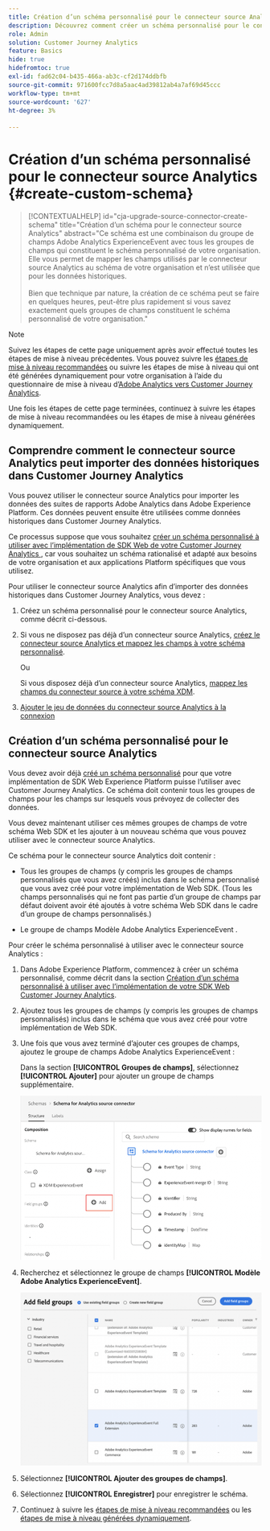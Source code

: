 ```yaml
---
title: Création d’un schéma personnalisé pour le connecteur source Analytics
description: Découvrez comment créer un schéma personnalisé pour le connecteur source Analytics
role: Admin
solution: Customer Journey Analytics
feature: Basics
hide: true
hidefromtoc: true
exl-id: fad62c04-b435-466a-ab3c-cf2d174ddbfb
source-git-commit: 971600fcc7d8a5aac4ad39812ab4a7af69d45ccc
workflow-type: tm+mt
source-wordcount: '627'
ht-degree: 3%

---
```


# Création d’un schéma personnalisé pour le connecteur source Analytics {#create-custom-schema}

<!-- markdownlint-disable MD034 -->

>[!CONTEXTUALHELP]
>id="cja-upgrade-source-connector-create-schema"
>title="Création d’un schéma pour le connecteur source Analytics"
>abstract="Ce schéma est une combinaison du groupe de champs Adobe Analytics ExperienceEvent avec tous les groupes de champs qui constituent le schéma personnalisé de votre organisation. Elle vous permet de mapper les champs utilisés par le connecteur source Analytics au schéma de votre organisation et n’est utilisée que pour les données historiques.<br><br>Bien que technique par nature, la création de ce schéma peut se faire en quelques heures, peut-être plus rapidement si vous savez exactement quels groupes de champs constituent le schéma personnalisé de votre organisation."

<!-- markdownlint-enable MD034 -->

>[!NOTE]
> 
>Suivez les étapes de cette page uniquement après avoir effectué toutes les étapes de mise à niveau précédentes. Vous pouvez suivre les [étapes de mise à niveau recommandées](/help/getting-started/cja-upgrade/cja-upgrade-recommendations.md#recommended-upgrade-steps-for-most-organizations) ou suivre les étapes de mise à niveau qui ont été générées dynamiquement pour votre organisation à l’aide du questionnaire de mise à niveau d’[Adobe Analytics vers Customer Journey Analytics](https://gigazelle.github.io/cja-ttv/).
>
>Une fois les étapes de cette page terminées, continuez à suivre les étapes de mise à niveau recommandées ou les étapes de mise à niveau générées dynamiquement.

## Comprendre comment le connecteur source Analytics peut importer des données historiques dans Customer Journey Analytics

Vous pouvez utiliser le connecteur source Analytics pour importer les données des suites de rapports Adobe Analytics dans Adobe Experience Platform. Ces données peuvent ensuite être utilisées comme données historiques dans Customer Journey Analytics.

Ce processus suppose que vous souhaitez [créer un schéma personnalisé à utiliser avec l’implémentation de SDK Web de votre Customer Journey Analytics ](/help/getting-started/cja-upgrade/cja-upgrade-schema-create.md), car vous souhaitez un schéma rationalisé et adapté aux besoins de votre organisation et aux applications Platform spécifiques que vous utilisez.

Pour utiliser le connecteur source Analytics afin d’importer des données historiques dans Customer Journey Analytics, vous devez :

1. Créez un schéma personnalisé pour le connecteur source Analytics, comme décrit ci-dessous.

1. Si vous ne disposez pas déjà d’un connecteur source Analytics, [créez le connecteur source Analytics et mappez les champs à votre schéma personnalisé](/help/getting-started/cja-upgrade/cja-upgrade-source-connector.md).

   Ou

   Si vous disposez déjà d’un connecteur source Analytics, [mappez les champs du connecteur source à votre schéma XDM](/help/getting-started/cja-upgrade/cja-upgrade-from-source-connector.md).

1. [Ajouter le jeu de données du connecteur source Analytics à la connexion](/help/getting-started/cja-upgrade/cja-upgrade-source-connector-dataset.md)

## Création d’un schéma personnalisé pour le connecteur source Analytics

Vous devez avoir déjà [créé un schéma personnalisé](/help/getting-started/cja-upgrade/cja-upgrade-schema-create.md) pour que votre implémentation de SDK Web Experience Platform puisse l’utiliser avec Customer Journey Analytics. Ce schéma doit contenir tous les groupes de champs pour les champs sur lesquels vous prévoyez de collecter des données.

Vous devez maintenant utiliser ces mêmes groupes de champs de votre schéma Web SDK et les ajouter à un nouveau schéma que vous pouvez utiliser avec le connecteur source Analytics.

Ce schéma pour le connecteur source Analytics doit contenir :

* Tous les groupes de champs (y compris les groupes de champs personnalisés que vous avez créés) inclus dans le schéma personnalisé que vous avez créé pour votre implémentation de Web SDK. (Tous les champs personnalisés qui ne font pas partie d’un groupe de champs par défaut doivent avoir été ajoutés à votre schéma Web SDK dans le cadre d’un groupe de champs personnalisés.)

* Le groupe de champs Modèle Adobe Analytics ExperienceEvent .

Pour créer le schéma personnalisé à utiliser avec le connecteur source Analytics :

1. Dans Adobe Experience Platform, commencez à créer un schéma personnalisé, comme décrit dans la section [Création d’un schéma personnalisé à utiliser avec l’implémentation de votre SDK Web Customer Journey Analytics](/help/getting-started/cja-upgrade/cja-upgrade-schema-create.md).

1. Ajoutez tous les groupes de champs (y compris les groupes de champs personnalisés) inclus dans le schéma que vous avez créé pour votre implémentation de Web SDK.

1. Une fois que vous avez terminé d’ajouter ces groupes de champs, ajoutez le groupe de champs Adobe Analytics ExperienceEvent :

   Dans la section **[!UICONTROL Groupes de champs]**, sélectionnez **[!UICONTROL Ajouter]** pour ajouter un groupe de champs supplémentaire.

   ![Ajouter un groupe de champs au schéma](assets/schema-add-field-group.png)

1. Recherchez et sélectionnez le groupe de champs **[!UICONTROL Modèle Adobe Analytics ExperienceEvent]**.

   ![Ajouter le groupe de champs Adobe Analytics ExperienceEvent](assets/schema-experienceevent.png)

1. Sélectionnez **[!UICONTROL Ajouter des groupes de champs]**.

1. Sélectionnez **[!UICONTROL Enregistrer]** pour enregistrer le schéma.

1. Continuez à suivre les [étapes de mise à niveau recommandées](/help/getting-started/cja-upgrade/cja-upgrade-recommendations.md#recommended-upgrade-steps-for-most-organizations) ou les [étapes de mise à niveau générées dynamiquement](https://gigazelle.github.io/cja-ttv/).
